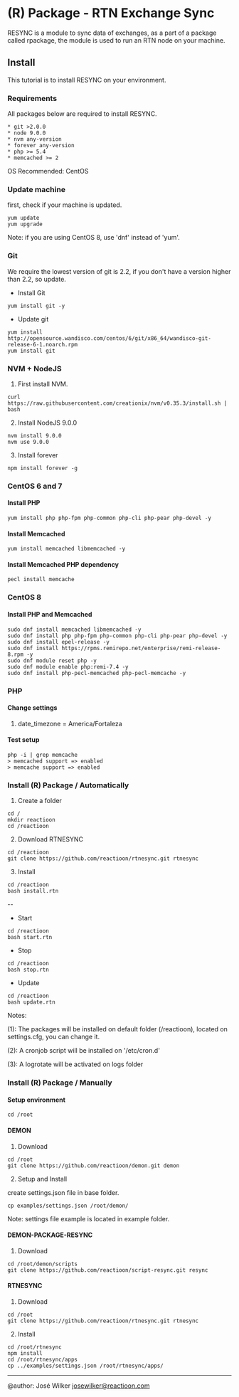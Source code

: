 # (R) Package - RTN Exchange Sync

RESYNC is a module to sync data of exchanges, as a part of a package called rpackage, the module is used to run an RTN node on your machine.

## Install

This tutorial is to install RESYNC on your environment.

### Requirements

All packages below are required to install RESYNC.

	* git >2.0.0
	* node 9.0.0
	* nvm any-version
	* forever any-version
	* php >= 5.4
	* memcached >= 2

OS Recommended: CentOS

### Update machine

first, check if your machine is updated.

```
yum update
yum upgrade
```

Note: if you are using CentOS 8, use 'dnf' instead of 'yum'.

### Git

We require the lowest version of git is 2.2, if you don't have a version higher than 2.2, so update.

* Install Git

```
yum install git -y
```

* Update git

```
yum install http://opensource.wandisco.com/centos/6/git/x86_64/wandisco-git-release-6-1.noarch.rpm
yum install git
```

### NVM + NodeJS

1) First install NVM.

```
curl https://raw.githubusercontent.com/creationix/nvm/v0.35.3/install.sh | bash
```

2) Install NodeJS 9.0.0

```
nvm install 9.0.0
nvm use 9.0.0
```

3) Install forever

```
npm install forever -g
```

### CentOS 6 and 7

#### Install PHP

```
yum install php php-fpm php-common php-cli php-pear php-devel -y
```

#### Install Memcached

```
yum install memcached libmemcached -y
```

#### Install Memcached PHP dependency

```
pecl install memcache
```

### CentOS 8

#### Install PHP and Memcached

```
sudo dnf install memcached libmemcached -y
sudo dnf install php php-fpm php-common php-cli php-pear php-devel -y
sudo dnf install epel-release -y
sudo dnf install https://rpms.remirepo.net/enterprise/remi-release-8.rpm -y
sudo dnf module reset php -y
sudo dnf module enable php:remi-7.4 -y
sudo dnf install php-pecl-memcached php-pecl-memcache -y
```

### PHP

#### Change settings

1. date_timezone = America/Fortaleza

#### Test setup

```
php -i | grep memcache
> memcached support => enabled
> memcache support => enabled
```

### Install (R) Package / Automatically

1. Create a folder

```
cd /
mkdir reactioon
cd /reactioon
```

2. Download RTNESYNC
```
cd /reactioon
git clone https://github.com/reactioon/rtnesync.git rtnesync
```

3. Install

```
cd /reactioon
bash install.rtn
```

--

* Start

```
cd /reactioon
bash start.rtn
```

* Stop

```
cd /reactioon
bash stop.rtn
```

* Update

```
cd /reactioon
bash update.rtn
```

Notes:

(1): The packages will be installed on default folder (/reactioon), located on settings.cfg, you can change it.

(2): A cronjob script will be installed on '/etc/cron.d'

(3): A logrotate will be activated on logs folder

### Install (R) Package / Manually

#### Setup environment

```
cd /root
```

#### DEMON

1) Download

```
cd /root
git clone https://github.com/reactioon/demon.git demon
```

2) Setup and Install

create settings.json file in base folder.

```
cp examples/settings.json /root/demon/
```

Note: settings file example is located in example folder.

#### DEMON-PACKAGE-RESYNC

1) Download

```
cd /root/demon/scripts
git clone https://github.com/reactioon/script-resync.git resync
```

#### RTNESYNC

1) Download

```
cd /root
git clone https://github.com/reactioon/rtnesync.git rtnesync
```

2) Install

```
cd /root/rtnesync
npm install
cd /root/rtnesync/apps
cp ../examples/settings.json /root/rtnesync/apps/
```

---

@author: José Wilker <josewilker@reactioon.com>